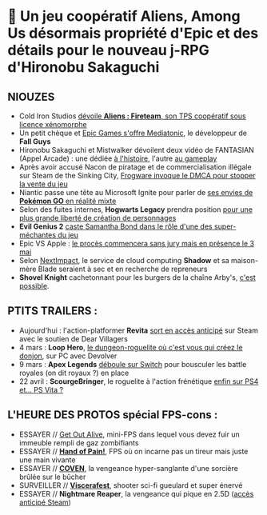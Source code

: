 # 🥝 Un jeu coopératif Aliens, Among Us désormais propriété d'Epic et des détails pour le nouveau j-RPG d'Hironobu Sakaguchi

## NIOUZES

- Cold Iron Studios [dévoile **Aliens : Fireteam**, son TPS coopératif sous licence xénomorphe](https://www.youtube.com/watch?v=B63_ljZ91Mc)
- Un petit chèque et [Epic Games s'offre Mediatonic](https://www.gamekult.com/actualite/epic-games-se-paye-mediatonic-le-studio-derriere-fall-guys-3050836657.html), le développeur de **Fall Guys**
- Hironobu Sakaguchi et Mistwalker dévoilent deux vidéo de FANTASIAN (Appel Arcade) : une dédiée [à l'histoire](https://www.youtube.com/watch?v=9guC7V_Cvdk), l'autre [au gameplay](https://www.youtube.com/watch?v=ePFgyBtvqQU)
- Après avoir accusé Nacon de piratage et de commercialisation illégale sur Steam de the Sinking City, [Frogware invoque le DMCA pour stopper la vente du jeu](https://www.gamekult.com/actualite/valve-retire-the-sinking-city-de-steam-apres-une-plainte-de-frogwares-3050836659.html)
- Niantic passe une tête au Microsoft Ignite pour parler de [ses envies de **Pokémon GO** en réalité mixte](https://www.youtube.com/watch?v=aBmhMNbcCV0)
- Selon des fuites internes, **Hogwarts Legacy** prendra position [pour une plus grande liberté de création de personnages](https://www.bloomberg.com/news/articles/2021-03-02/harry-potter-video-game-will-allow-for-transgender-characters)
- **Evil Genius 2** [caste Samantha Bond dans le rôle d'une des super-méchantes du jeu](vhttps://www.youtube.com/watch?v=SmfEHQuX8-M)
- Epic VS Apple : [le procès commencera sans jury mais en présence le 3 mai](https://www.gamekult.com/actualite/le-proces-opposant-epic-games-et-apple-debutera-le-3-mai-3050836641.html)
- Selon [NextImpact](https://www.nextinpact.com/article/46289/blade-shadow-est-dans-situation-financiere-difficile-dans-attente-dun-repreneur), le service de cloud computing **Shadow** et sa maison-mère Blade seraient à sec et en recherche de repreneurs 
- **Shovel Knight** cachetonnant pour les burgers de la chaîne Arby's, [c'est possible](https://www.youtube.com/watch?v=s_Dckzo4Tuk). 

## PTITS TRAILERS :

- Aujourd'hui : l'action-platformer **Revita** [sort en accès anticipé](https://www.youtube.com/watch?v=s_Dckzo4Tuk) sur Steam avec le soutien de Dear Villagers
- 4 mars : **Loop Hero**, [le dungeon-roguelite où c'est vous qui créez le donjon](https://www.youtube.com/watch?v=G37bO9vg8RY), sur PC avec Devolver
- 9 mars : **Apex Legends** [déboule sur Switch](https://www.youtube.com/watch?v=SVFy6YTpOH4) pour bousculer les battle royales (on dit royaux ?) en place
- 22 avril : **ScourgeBringer**, le roguelite à l'action frénétique [enfin sur PS4 et... PS Vita ?](https://www.gamekult.com/actualite/scourgebringer-arrive-aussi-sur-ps4-et-ps-vita-3050836639.html 
)

## L'HEURE DES PROTOS spécial FPS-cons :

- ESSAYER // [Get Out Alive](https://owlneststudios.itch.io/get-out-alive), mini-FPS dans lequel vous devez fuir un immeuble rempli de gaz zombifiants
- ESSAYER // [**Hand of Pain!**](https://jefframos.itch.io/hand-of-pain), FPS où on incarne pas un tireur mais juste une main vivante
- ESSAYER // [**COVEN**](https://imaethan.itch.io/coven), la vengeance hyper-sanglante d'une sorcière brûlée sur le bûcher
- SURVEILLER // [**Viscerafest**](https://store.steampowered.com/app/1406780/Viscerafest/), shooter sci-fi gueulard et super énervé
- ESSAYER // **Nightmare Reaper**, la vengeance qui pique en 2.5D ([accès anticipé Steam](https://store.steampowered.com/app/1051690/Nightmare_Reaper/))
